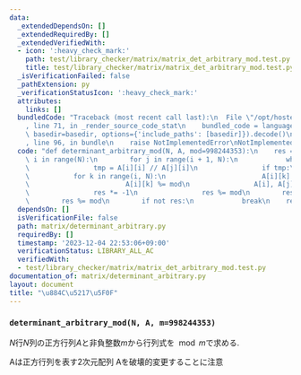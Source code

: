 ```yaml
---
data:
  _extendedDependsOn: []
  _extendedRequiredBy: []
  _extendedVerifiedWith:
  - icon: ':heavy_check_mark:'
    path: test/library_checker/matrix/matrix_det_arbitrary_mod.test.py
    title: test/library_checker/matrix/matrix_det_arbitrary_mod.test.py
  _isVerificationFailed: false
  _pathExtension: py
  _verificationStatusIcon: ':heavy_check_mark:'
  attributes:
    links: []
  bundledCode: "Traceback (most recent call last):\n  File \"/opt/hostedtoolcache/PyPy/3.10.13/x64/lib/pypy3.10/site-packages/onlinejudge_verify/documentation/build.py\"\
    , line 71, in _render_source_code_stat\n    bundled_code = language.bundle(stat.path,\
    \ basedir=basedir, options={'include_paths': [basedir]}).decode()\n  File \"/opt/hostedtoolcache/PyPy/3.10.13/x64/lib/pypy3.10/site-packages/onlinejudge_verify/languages/python.py\"\
    , line 96, in bundle\n    raise NotImplementedError\nNotImplementedError\n"
  code: "def determinant_arbitrary_mod(N, A, mod=998244353):\n    res = 1\n    for\
    \ i in range(N):\n        for j in range(i + 1, N):\n            while A[j][i]:\n\
    \                tmp = A[i][i] // A[j][i]\n                if tmp:\n         \
    \           for k in range(i, N):\n                        A[i][k] -= tmp * A[j][k]\n\
    \                        A[i][k] %= mod\n                A[i], A[j] = A[j], A[i]\n\
    \                res *= -1\n                res %= mod\n        res *= A[i][i]\n\
    \        res %= mod\n        if not res:\n            break\n    return res\n"
  dependsOn: []
  isVerificationFile: false
  path: matrix/determinant_arbitrary.py
  requiredBy: []
  timestamp: '2023-12-04 22:53:06+09:00'
  verificationStatus: LIBRARY_ALL_AC
  verifiedWith:
  - test/library_checker/matrix/matrix_det_arbitrary_mod.test.py
documentation_of: matrix/determinant_arbitrary.py
layout: document
title: "\u884C\u5217\u5F0F"
---
```


### `determinant_arbitrary_mod(N, A, m=998244353)`

$N$行$N$列の正方行列$A$と非負整数$m$から行列式を$\mod m$で求める.

Aは正方行列を表す2次元配列
Aを破壊的変更することに注意